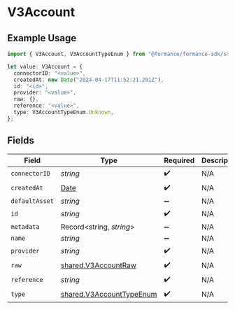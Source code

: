 # V3Account

## Example Usage

```typescript
import { V3Account, V3AccountTypeEnum } from "@formance/formance-sdk/sdk/models/shared";

let value: V3Account = {
  connectorID: "<value>",
  createdAt: new Date("2024-04-17T11:52:21.291Z"),
  id: "<id>",
  provider: "<value>",
  raw: {},
  reference: "<value>",
  type: V3AccountTypeEnum.Unknown,
};
```

## Fields

| Field                                                                                         | Type                                                                                          | Required                                                                                      | Description                                                                                   |
| --------------------------------------------------------------------------------------------- | --------------------------------------------------------------------------------------------- | --------------------------------------------------------------------------------------------- | --------------------------------------------------------------------------------------------- |
| `connectorID`                                                                                 | *string*                                                                                      | :heavy_check_mark:                                                                            | N/A                                                                                           |
| `createdAt`                                                                                   | [Date](https://developer.mozilla.org/en-US/docs/Web/JavaScript/Reference/Global_Objects/Date) | :heavy_check_mark:                                                                            | N/A                                                                                           |
| `defaultAsset`                                                                                | *string*                                                                                      | :heavy_minus_sign:                                                                            | N/A                                                                                           |
| `id`                                                                                          | *string*                                                                                      | :heavy_check_mark:                                                                            | N/A                                                                                           |
| `metadata`                                                                                    | Record<string, *string*>                                                                      | :heavy_minus_sign:                                                                            | N/A                                                                                           |
| `name`                                                                                        | *string*                                                                                      | :heavy_minus_sign:                                                                            | N/A                                                                                           |
| `provider`                                                                                    | *string*                                                                                      | :heavy_check_mark:                                                                            | N/A                                                                                           |
| `raw`                                                                                         | [shared.V3AccountRaw](../../../sdk/models/shared/v3accountraw.md)                             | :heavy_check_mark:                                                                            | N/A                                                                                           |
| `reference`                                                                                   | *string*                                                                                      | :heavy_check_mark:                                                                            | N/A                                                                                           |
| `type`                                                                                        | [shared.V3AccountTypeEnum](../../../sdk/models/shared/v3accounttypeenum.md)                   | :heavy_check_mark:                                                                            | N/A                                                                                           |